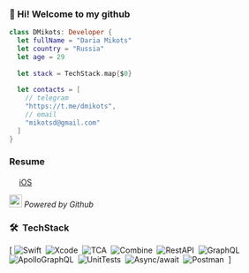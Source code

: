 ###  👋 Hi! Welcome to my github


```swift
class DMikots: Developer {
  let fullName = "Daria Mikots"
  let country = "Russia"
  let age = 29
  
  let stack = TechStack.map{$0}
  
  let contacts = [
    // telegram
    "https://t.me/dmikots",
    // email
    "mikotsd@gmail.com"
  ]  
}

```
### Resume
<img src="https://upload.wikimedia.org/wikipedia/commons/thumb/f/fa/Apple_logo_black.svg/1667px-Apple_logo_black.svg.png" width=14 height=16 /> <a href="https://www.notion.so/Daria-Mikots-7e0c738068474411a4143d1cba07a979">iOS</a>



<img src="https://user-images.githubusercontent.com/5679180/79618120-0daffb80-80be-11ea-819e-d2b0fa904d07.gif" width="23px"> <i>Powered by Github</i>

### 🛠 &nbsp;TechStack
[
![Swift](https://img.shields.io/badge/-Swift-05122A?style=flat&logo=Swift)&nbsp;
![Xcode](https://img.shields.io/badge/-Xcode-05122A?style=flat&logo=Xcode)&nbsp;
![TCA](https://img.shields.io/badge/-TCA-05122A?style=flat&logo=Redux&logoColor=critical)&nbsp;
![Combine](https://img.shields.io/badge/-Combine-05122A?style=flat&logo=Combine&logoColor=violet)&nbsp;
![RestAPI](https://img.shields.io/badge/-RestAPI-05122A?style=flat&logo=Rest&logoColor=#F67909)&nbsp;
![GraphQL](https://img.shields.io/badge/-GraphQL-05122A?style=flat&logo=GraphQL&logoColor=#E10098)&nbsp;
![ApolloGraphQL](https://img.shields.io/badge/-ApolloGraphQL-05122A?style=flat&logo=ApolloGraphQL&logoColor=violet)&nbsp;
![UnitTests](https://img.shields.io/badge/-UnitTests-05122A?style=flat&logo=UnitTests&logoColor=violet)&nbsp;
![Async/await](https://img.shields.io/badge/-Async/await-05122A?style=flat&logo=UnitTests&logoColor=violet)&nbsp;
![Postman](https://img.shields.io/badge/-Postman-05122A?style=flat&logo=Postman)&nbsp;
]


